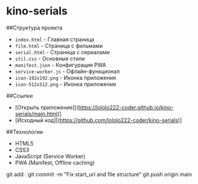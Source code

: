 # kino-serials
##Структура проекта
- `index.html` - Главная страница
- `film.html` - Страница с фильмами
- `serial.html` - Страница с сериалами
- `stil.css` - Основные стили
- `manifest.json` - Конфигурация PWA
- `service-worker.js` - Офлайн-функционал
- `icon-192x192.png` - Иконка приложения
- `icon-512x512.png` - Иконка приложения

##Ссылки
- [Открыть приложение][(https://lololo222-coder.github.io/kino-serials/main.html)]
- [Исходный код][(https://github.com/lololo222-coder/kino-serials)]

##Технологии
- HTML5
- CSS3
- JavaScript (Service Worker)
- PWA (Manifest, Offline caching)

git add .
git commit -m "Fix start_url and file structure"
git push origin main
